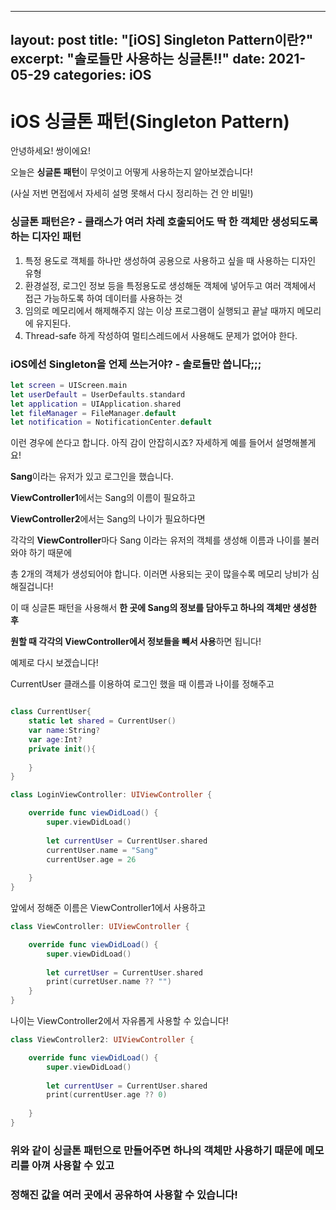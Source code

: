 
---
layout: post
title:  "[iOS] Singleton Pattern이란?"
excerpt: "솔로들만 사용하는 싱글톤!!"
date:   2021-05-29 
categories: iOS
---

# iOS 싱글톤 패턴(Singleton Pattern)

안녕하세요! 쌍이에요! 

오늘은 **싱글톤 패턴**이 무엇이고 어떻게 사용하는지 알아보겠습니다!

(사실 저번 면접에서 자세히 설명 못해서 다시 정리하는 건 안 비밀!)

### 싱글톤 패턴은?   - 클래스가 여러 차레 호출되어도 딱 한 객체만 생성되도록 하는 디자인 패턴

1. 특정 용도로 객체를 하나만 생성하여 공용으로 사용하고 싶을 때 사용하는 디자인 유형
2. 환경설정, 로그인 정보 등을 특정용도로 생성해둔 객체에 넣어두고 여러 객체에서 접근 가능하도록 하여 데이터를 사용하는 것
3. 임의로 메모리에서 해제해주지 않는 이상 프로그램이 실행되고 끝날 때까지 메모리에 유지된다. 
4. Thread-safe 하게 작성하여 멀티스레드에서 사용해도 문제가 없어야 한다.

### iOS에선 Singleton을 언제 쓰는거야? - 솔로들만 씁니다;;;

```swift
let screen = UIScreen.main
let userDefault = UserDefaults.standard
let application = UIApplication.shared
let fileManager = FileManager.default
let notification = NotificationCenter.default
```

이런 경우에 쓴다고 합니다. 아직 감이 안잡히시죠? 자세하게 예를 들어서 설명해볼게요! 

**Sang**이라는 유저가 있고 로그인을 했습니다. 

**ViewController1**에서는 Sang의 이름이 필요하고 

**ViewController2**에서는 Sang의 나이가 필요하다면 

각각의 **ViewController**마다 Sang 이라는 유저의 객체를 생성해 이름과 나이를 불러와야 하기 때문에 

총 2개의 객체가 생성되어야 합니다. 이러면 사용되는 곳이 많을수록 메모리 낭비가 심해질겁니다! 

이 때 싱글톤 패턴을 사용해서 **한 곳에 Sang의 정보를 담아두고 하나의 객체만 생성한 후** 

**원할 때  각각의 ViewController에서 정보들을 빼서 사용**하면 됩니다! 

예제로 다시 보겠습니다! 

CurrentUser 클래스를 이용하여 로그인 했을 때 이름과 나이를 정해주고 

```swift

class CurrentUser{
    static let shared = CurrentUser()
    var name:String?
    var age:Int?
    private init(){
        
    }
}
```

```swift
class LoginViewController: UIViewController {

    override func viewDidLoad() {
        super.viewDidLoad()
        
        let currentUser = CurrentUser.shared
        currentUser.name = "Sang"
        currentUser.age = 26
        
    }
}
```

앞에서 정해준 이름은 ViewController1에서 사용하고 

```swift
class ViewController: UIViewController {

    override func viewDidLoad() {
        super.viewDidLoad()
        
        let curretUser = CurrentUser.shared
        print(curretUser.name ?? "")
    }
}
```

나이는 ViewController2에서 자유롭게 사용할 수 있습니다! 

```swift
class ViewController2: UIViewController {

    override func viewDidLoad() {
        super.viewDidLoad()
        
        let currentUser = CurrentUser.shared
        print(currentUser.age ?? 0)
        
    }
}
```

### 위와 같이 싱글톤 패턴으로 만들어주면 하나의 객체만 사용하기 때문에 메모리를 아껴 사용할 수 있고

### 정해진 값을 여러 곳에서 공유하여 사용할 수 있습니다!
